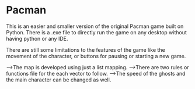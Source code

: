 # Pacman
This is an easier and smaller version of the original Pacman game built on Python. There is a .exe file to directly run the game on any desktop without having python or any IDE.

There are still some limitations to the features of the game like the movement of the character, or buttons for pausing or starting a new game.

-->The map is developed using just a list mapping.
-->There are two rules or functions file for the each vector to follow.
-->The speed of the ghosts and the main character can be changed as well. 
